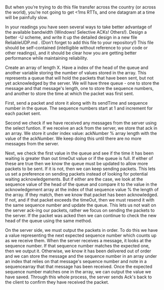 But when you’re trying to do this file transfer across the country (or across the world), you’re not going to get <1ms RTTs, and one datagram at a time will be painfully slow.

In your readings you have seen several ways to take better advantage of the available bandwidth (Windows! Selective ACKs! Others!). Design a better -U scheme, and write it up the detailed design in a new file ReliableUDP.md . (Don’t forget to add this file to your repository!) This file should be self-contained (intelligible without reference to your code or other readings), and it should be clear how you are getting better performance while maintaining reliability.


Create an array of length X. Have a index of the head of the queue and another variable storing the number of values stored in the array. This represents a queue that will hold the packets that have been sent, but not yet acknowledged by the server. We will have three queue - one to store the message and that message's length, one to store the sequence numbers, and another to store the time at which the packet was first sent.

First, send a packet and store it along with its sendTime and sequence number in the queue. The sequence numbers start at 1 and increment for each packet sent.

Second we check if we have received any messages from the server using the select funtion. If we receive an ack from the server, we store that ack in an array. We store it under index value: ackNumber % array length with the value of the ackNumber. We keep doing this until there are no more messages from the server. 

Next, we check the first value in the queue and see if the time it has been waiting is greater than out timeOut value or if the queue is full. If either of these are true then we know the queue must be updated to allow more packets to be sent. If it is not, then we can keep sending packets. This lets us set a preference on sending packets instead of looking for potential waiting acknowledgements. But if either are the case, we look at the sequence value of the head of the queue and compare it to the value in the acknowledgement array at the index of that sequence value % the length of the array. If they match, then we know that packet has been acknowledged. If not, and if that packet exceeds the timeOut, then we must resend it with the same sequence number and update the queue. This lets us not wait on the server ack-ing our packets, rather we focus on sending the packets to the server. If the packet was acked then we can continue to check the new head of the queue using the same method. 

On the server side, we must output the packets in order. To do this we have a value representing the next expected sequence number which counts up as we receive them. When the server receives a message, it looks at the sequence number. If that sequence number matches the expected one, then we output it. Otherwise, we know it has been delivered out of order and we can store the message and the sequence number in an array under an index that relies on that message's sequence number and note in a sequencearray that that message has been received. Once the expected sequence number matches one in the array, we can output the value we have saved. Through this whole process, the server sends Ack's back to the client to confirm they have received the packet. 